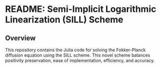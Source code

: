 # README: Semi-Implicit Logarithmic Linearization (SILL) Scheme

## Overview
This repository contains the Julia code for solving the Fokker-Planck diffusion equation using the SILL scheme. This novel scheme balances positivity preservation, ease of implementation, efficiency, and accuracy.
